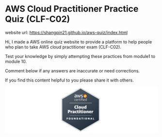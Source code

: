 # AWS Cloud Practitioner Practice Quiz (CLF-C02)
website url: https://shangpin21.github.io/aws-quiz/index.html

Hi, I made a AWS online quiz website to provide a platform to help people who plan to take AWS cloud practitioner exam (CLF-C02).

Test your knowledge by simply attempting these practices from module1 to module 10.

Comment below if any answers are inaccurate or need corrections.

If you find this content helpful to you please share it with others.

![Logo](./img/awsLogo.png)
